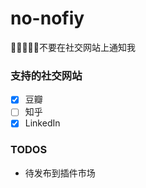 # no-nofiy

🚫🙅‍♂️🙅‍♀️不要在社交网站上通知我

### 支持的社交网站
- [x] 豆瓣
- [ ] 知乎
- [x] LinkedIn

### TODOS
- 待发布到插件市场
